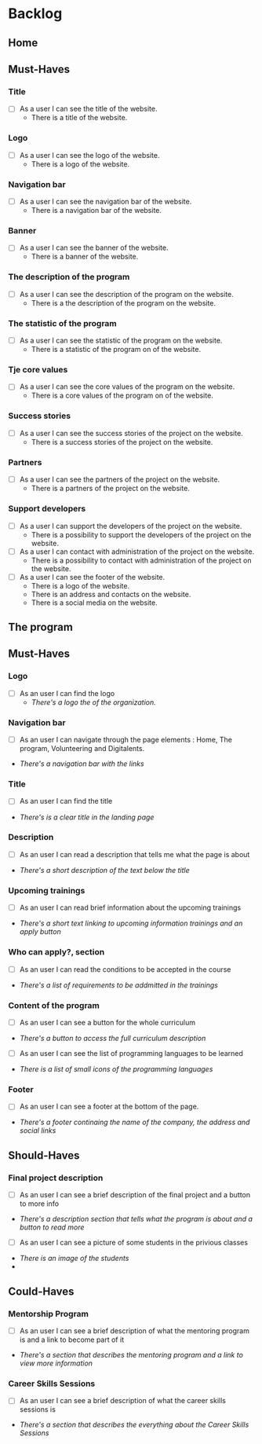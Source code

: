 # Backlog

## Home

## Must-Haves

### Title

- [ ] As a user I can see the title of the website.
  - There is a title of the website.

### Logo

- [ ] As a user I can see the logo of the website.
  - There is a logo of the website.

### Navigation bar

- [ ] As a user I can see the navigation bar of the website.
  - There is a navigation bar of the website.

### Banner

- [ ] As a user I can see the banner of the website.
  - There is a banner of the website.

### The description of the program

- [ ] As a user I can see the description of the program on the website.
  - There is a the description of the program on the website.

### The statistic of the program

- [ ] As a user I can see the statistic of the program on the website.
  - There is a statistic of the program on of the website.

### Tje core values

- [ ] As a user I can see the core values of the program on the website.
  - There is a core values of the program on of the website.

### Success stories

- [ ] As a user I can see the success stories of the project on the website.
  - There is a success stories of the project on the website.

### Partners

- [ ] As a user I can see the partners of the project on the website.
  - There is a partners of the project on the website.

### Support developers

- [ ] As a user I can support the developers of the project on the website.
  - There is a possibility to support the developers of the project on the
    website.
- [ ] As a user I can contact with administration of the project on the website.
  - There is a possibility to contact with administration of the project on the
    website.
- [ ] As a user I can see the footer of the website.
  - There is a logo of the website.
  - There is an address and contacts on the website.
  - There is a social media on the website.

## The program

## Must-Haves

### Logo

- [ ] As an user I can find the logo
  - _There's a logo the of the organization._

### Navigation bar

- [ ] As an user I can navigate through the page elements : Home, The program,
      Volunteering and Digitalents.
- _There's a navigation bar with the links_

### Title

- [ ] As an user I can find the title
- _There's is a clear title in the landing page_

### Description

- [ ] As an user I can read a description that tells me what the page is about
- _There's a short description of the text below the title_

### Upcoming trainings

- [ ] As an user I can read brief information about the upcoming trainings
- _There's a short text linking to upcoming information trainings and an apply
  button_

### Who can apply?, section

- [ ] As an user I can read the conditions to be accepted in the course
- _There's a list of requirements to be addmitted in the trainings_

### Content of the program

- [ ] As an user I can see a button for the whole curriculum
- _There's a button to access the full curriculum description_

- [ ] As an user I can see the list of programming languages to be learned
- _There is a list of small icons of the programming languages_

### Footer

- [ ] As an user I can see a footer at the bottom of the page.
- _There's a footer continaing the name of the company, the address and social
  links_

## Should-Haves

### Final project description

- [ ] As an user I can see a brief description of the final project and a button
      to more info
- _There's a description section that tells what the program is about and a
  button to read more_

- [ ] As an user I can see a picture of some students in the privious classes
- _There is an image of the students_
-

## Could-Haves

### Mentorship Program

- [ ] As an user I can see a brief description of what the mentoring program is
      and a link to become part of it
- _There's a section that describes the mentoring program and a link to view
  more information_

### Career Skills Sessions

- [ ] As an user I can see a brief description of what the career skills
      sessions is
- _There's a section that describes the everything about the Career Skills
  Sessions_
